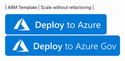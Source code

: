 | ARM Template | Scale without refactoring |

[![Deploy To Azure](https://raw.githubusercontent.com/bahnhacker/AzTemplates/master/deploytoazure.svg?sanitize=true)](https://portal.azure.com/#blade/Microsoft_Azure_CreateUIDef/CustomDeploymentBlade/uri/https%3A%2F%2Fraw.githubusercontent.com%2FAzure%2FEnterprise-Scale%2Fmain%2FeslzArm%2FeslzArm.json/uiFormDefinitionUri/https%3A%2F%2Fraw.githubusercontent.com%2FAzure%2FEnterprise-Scale%2Fmain%2FeslzArm%2Feslz-portal.json)
[![Deploy To Azure US Gov](https://raw.githubusercontent.com/bahnhacker/AzTemplates/master/deploytoazuregov.svg?sanitize=true)](https://portal.azure.us/#blade/Microsoft_Azure_CreateUIDef/CustomDeploymentBlade/uri/https%3A%2F%2Fraw.githubusercontent.com%2Feyem4usf%2FDevTestLabs01%2Fnew%2Fmaster%2FESLZ%2Fazuredeploy.json/uiFormDefinitionUri/https%3A%2F%2Fraw.githubusercontent.com%2Feyem4usf%2Fnew%2Fmaster%2FESLZ%2Feslz-portal.json)
